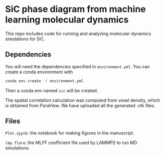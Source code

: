 # SiC phase diagram from machine learning molecular dynamics
This repo includes code for running and analyzing molecular dynamics simulations for SiC.

## Dependencies

You will need the dependencies specified in `environment.yml`. You can create a conda environment with 

```bash
conda env create -f environment.yml
```

Then a conda env named `sic` will be created. 

The spatial correlation calculation was computed from voxel density, which is obtained from ParaView. We have uploaded all the generated .vtk files.

## Files

`Plot.ipynb`: the notebook for making figures in the manuscript.

`lmp.flare`: the MLFF coefficient file used by LAMMPS to run MD simulations.

